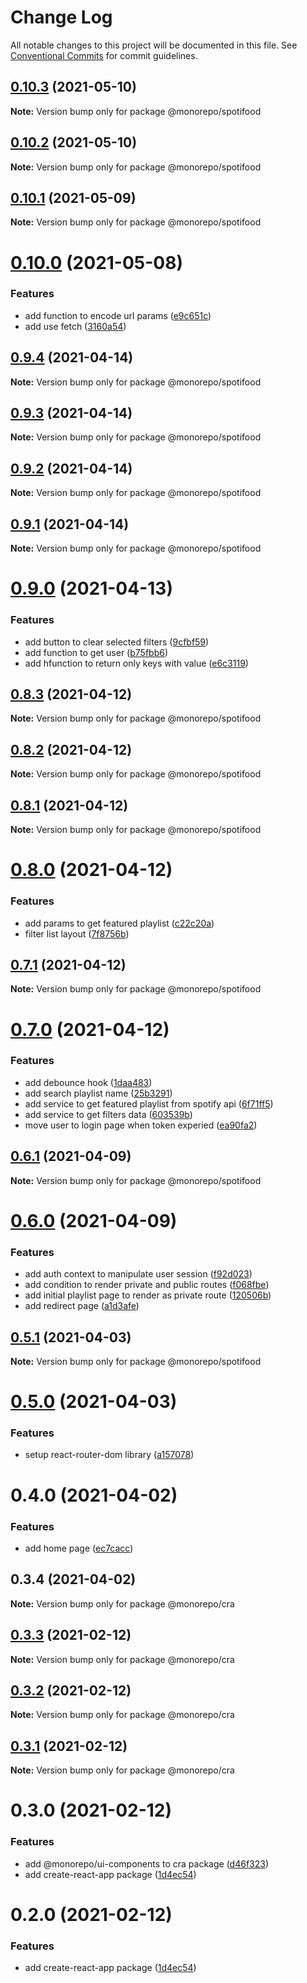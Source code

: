# Change Log

All notable changes to this project will be documented in this file.
See [Conventional Commits](https://conventionalcommits.org) for commit guidelines.

## [0.10.3](https://github.com/emunhoz/spotifood/compare/@monorepo/spotifood@0.10.2...@monorepo/spotifood@0.10.3) (2021-05-10)

**Note:** Version bump only for package @monorepo/spotifood





## [0.10.2](https://github.com/emunhoz/spotifood/compare/@monorepo/spotifood@0.10.1...@monorepo/spotifood@0.10.2) (2021-05-10)

**Note:** Version bump only for package @monorepo/spotifood





## [0.10.1](https://github.com/emunhoz/spotifood/compare/@monorepo/spotifood@0.10.0...@monorepo/spotifood@0.10.1) (2021-05-09)

**Note:** Version bump only for package @monorepo/spotifood





# [0.10.0](https://github.com/emunhoz/spotifood/compare/@monorepo/spotifood@0.9.4...@monorepo/spotifood@0.10.0) (2021-05-08)


### Features

* add function to encode url params ([e9c651c](https://github.com/emunhoz/spotifood/commit/e9c651c4220ee090bbdbac6f76e38a2d7d3f983e))
* add use fetch ([3160a54](https://github.com/emunhoz/spotifood/commit/3160a5475663a935607bce71ccb767d4eab15cd7))





## [0.9.4](https://github.com/emunhoz/spotifood/compare/@monorepo/spotifood@0.9.3...@monorepo/spotifood@0.9.4) (2021-04-14)

**Note:** Version bump only for package @monorepo/spotifood





## [0.9.3](https://github.com/emunhoz/spotifood/compare/@monorepo/spotifood@0.9.2...@monorepo/spotifood@0.9.3) (2021-04-14)

**Note:** Version bump only for package @monorepo/spotifood





## [0.9.2](https://github.com/emunhoz/spotifood/compare/@monorepo/spotifood@0.9.1...@monorepo/spotifood@0.9.2) (2021-04-14)

**Note:** Version bump only for package @monorepo/spotifood





## [0.9.1](https://github.com/emunhoz/spotifood/compare/@monorepo/spotifood@0.9.0...@monorepo/spotifood@0.9.1) (2021-04-14)

**Note:** Version bump only for package @monorepo/spotifood





# [0.9.0](https://github.com/emunhoz/spotifood/compare/@monorepo/spotifood@0.8.3...@monorepo/spotifood@0.9.0) (2021-04-13)


### Features

* add button to clear selected filters ([9cfbf59](https://github.com/emunhoz/spotifood/commit/9cfbf59df850f73f467dbc2ded92d33fc48697bf))
* add function to get user ([b75fbb6](https://github.com/emunhoz/spotifood/commit/b75fbb614d14269ab95ebb53f761ee34f0867702))
* add hfunction to return only keys with value ([e6c3119](https://github.com/emunhoz/spotifood/commit/e6c3119f5bcf3fd0e0c5a5ac8cb5717db475f218))





## [0.8.3](https://github.com/emunhoz/spotifood/compare/@monorepo/spotifood@0.8.2...@monorepo/spotifood@0.8.3) (2021-04-12)

**Note:** Version bump only for package @monorepo/spotifood





## [0.8.2](https://github.com/emunhoz/spotifood/compare/@monorepo/spotifood@0.8.1...@monorepo/spotifood@0.8.2) (2021-04-12)

**Note:** Version bump only for package @monorepo/spotifood





## [0.8.1](https://github.com/emunhoz/spotifood/compare/@monorepo/spotifood@0.8.0...@monorepo/spotifood@0.8.1) (2021-04-12)

**Note:** Version bump only for package @monorepo/spotifood





# [0.8.0](https://github.com/emunhoz/spotifood/compare/@monorepo/spotifood@0.7.1...@monorepo/spotifood@0.8.0) (2021-04-12)


### Features

* add params to get featured playlist ([c22c20a](https://github.com/emunhoz/spotifood/commit/c22c20a92570baf63fd9510d2e65cff3504038e4))
* filter list layout ([7f8756b](https://github.com/emunhoz/spotifood/commit/7f8756bfaac70b7edcb2cc83e95c871c0a69c26d))





## [0.7.1](https://github.com/emunhoz/spotifood/compare/@monorepo/spotifood@0.7.0...@monorepo/spotifood@0.7.1) (2021-04-12)

**Note:** Version bump only for package @monorepo/spotifood





# [0.7.0](https://github.com/emunhoz/spotifood/compare/@monorepo/spotifood@0.6.1...@monorepo/spotifood@0.7.0) (2021-04-12)


### Features

* add debounce hook ([1daa483](https://github.com/emunhoz/spotifood/commit/1daa48350093c3a39684ec3ed159bb07101ca1c7))
* add search playlist name ([25b3291](https://github.com/emunhoz/spotifood/commit/25b32911366f8ed3f44018f3cd4dc27f9285bd8c))
* add service to get featured playlist from spotify api ([6f71ff5](https://github.com/emunhoz/spotifood/commit/6f71ff505df3609d7fa624883c4484ba306f03d2))
* add service to get filters data ([603539b](https://github.com/emunhoz/spotifood/commit/603539b47ddc149ba28ac3dd562e6d82e9e67222))
* move user to login page when token experied ([ea90fa2](https://github.com/emunhoz/spotifood/commit/ea90fa2e4b84de6a54b14d345953482d0f47c8b1))





## [0.6.1](https://github.com/emunhoz/spotifood/compare/@monorepo/spotifood@0.6.0...@monorepo/spotifood@0.6.1) (2021-04-09)

**Note:** Version bump only for package @monorepo/spotifood





# [0.6.0](https://github.com/emunhoz/spotifood/compare/@monorepo/spotifood@0.5.1...@monorepo/spotifood@0.6.0) (2021-04-09)


### Features

* add auth context to manipulate user session ([f92d023](https://github.com/emunhoz/spotifood/commit/f92d02353d73909cf0a04251e6e1ce29ca895da1))
* add condition to render private and public routes ([f068fbe](https://github.com/emunhoz/spotifood/commit/f068fbe66ccfafefd9c15cf18fe75821b611bbdb))
* add initial playlist page to render as private route ([120506b](https://github.com/emunhoz/spotifood/commit/120506b57f6ace841ccf05e22a61849badaf24d3))
* add redirect page ([a1d3afe](https://github.com/emunhoz/spotifood/commit/a1d3afe3fc04b23d5a166385f98301789ee79a69))





## [0.5.1](https://github.com/emunhoz/spotifood/compare/@monorepo/spotifood@0.5.0...@monorepo/spotifood@0.5.1) (2021-04-03)

**Note:** Version bump only for package @monorepo/spotifood





# [0.5.0](https://github.com/emunhoz/spotifood/compare/@monorepo/spotifood@0.4.0...@monorepo/spotifood@0.5.0) (2021-04-03)


### Features

* setup react-router-dom library ([a157078](https://github.com/emunhoz/spotifood/commit/a157078c1e24ac8bc1c4a275e47f39ae6942fb6e))





# 0.4.0 (2021-04-02)


### Features

* add home page ([ec7cacc](https://github.com/emunhoz/spotifood/commit/ec7cacce56be36e4f07adc6876d5453ee2b023d0))





## 0.3.4 (2021-04-02)

**Note:** Version bump only for package @monorepo/cra





## [0.3.3](https://github.com/emunhoz/monorepo-boilerplate/compare/@monorepo/cra@0.3.2...@monorepo/cra@0.3.3) (2021-02-12)

**Note:** Version bump only for package @monorepo/cra





## [0.3.2](https://github.com/emunhoz/monorepo-boilerplate/compare/@monorepo/cra@0.3.1...@monorepo/cra@0.3.2) (2021-02-12)

**Note:** Version bump only for package @monorepo/cra





## [0.3.1](https://github.com/emunhoz/monorepo-boilerplate/compare/@monorepo/cra@0.3.0...@monorepo/cra@0.3.1) (2021-02-12)

**Note:** Version bump only for package @monorepo/cra





# 0.3.0 (2021-02-12)


### Features

* add @monorepo/ui-components to cra package ([d46f323](https://github.com/emunhoz/monorepo-boilerplate/commit/d46f323171f34183ff1b5530014dc2f47fe6369d))
* add create-react-app package ([1d4ec54](https://github.com/emunhoz/monorepo-boilerplate/commit/1d4ec544608e5423ecfb65d1b38feafd0e33f30e))





# 0.2.0 (2021-02-12)


### Features

* add create-react-app package ([1d4ec54](https://github.com/emunhoz/monorepo-boilerplate/commit/1d4ec544608e5423ecfb65d1b38feafd0e33f30e))
